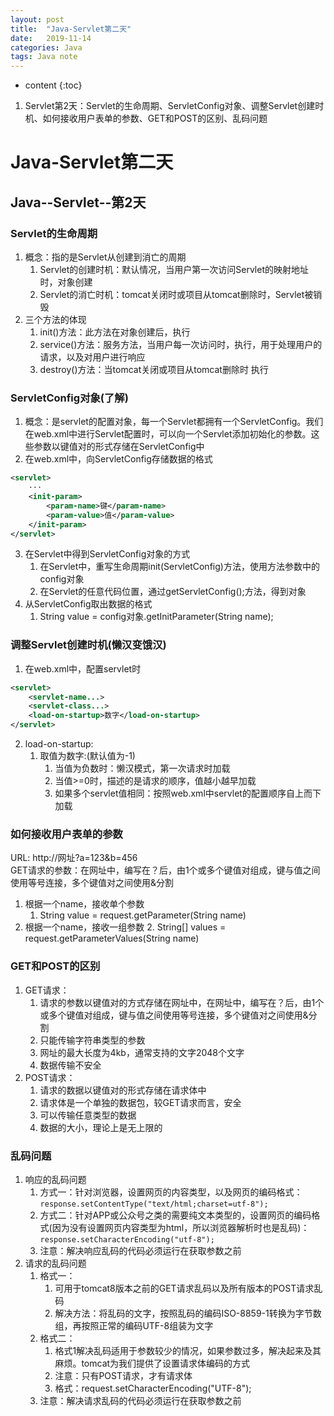 ```yaml
---
layout: post
title:  "Java-Servlet第二天"
date:   2019-11-14
categories: Java
tags: Java note
---
```


* content
{:toc}

1. Servlet第2天：Servlet的生命周期、ServletConfig对象、调整Servlet创建时机、如何接收用户表单的参数、GET和POST的区别、乱码问题









# Java-Servlet第二天
## Java--Servlet--第2天
### Servlet的生命周期
1. 概念：指的是Servlet从创建到消亡的周期
    1. Servlet的创建时机：默认情况，当用户第一次访问Servlet的映射地址时，对象创建
    2. Servlet的消亡时机：tomcat关闭时或项目从tomcat删除时，Servlet被销毁
2. 三个方法的体现
    1. init()方法：此方法在对象创建后，执行
    2. service()方法：服务方法，当用户每一次访问时，执行，用于处理用户的请求，以及对用户进行响应
    2. destroy()方法：当tomcat关闭或项目从tomcat删除时 执行

### ServletConfig对象(了解)
1. 概念：是servlet的配置对象，每一个Servlet都拥有一个ServletConfig。我们在web.xml中进行Servlet配置时，可以向一个Servlet添加初始化的参数。这些参数以键值对的形式存储在ServletConfig中
2. 在web.xml中，向ServletConfig存储数据的格式

```xml
<servlet>
    ···
    <init-param>
        <param-name>键</param-name>
        <param-value>值</param-value>
    </init-param>
</servlet>
```

3. 在Servlet中得到ServletConfig对象的方式
    1. 在Servlet中，重写生命周期init(ServletConfig)方法，使用方法参数中的config对象
    2. 在Servlet的任意代码位置，通过getServletConfig();方法，得到对象
4. 从ServletConfig取出数据的格式
    1. String value = config对象.getInitParameter(String name);

### 调整Servlet创建时机(懒汉变饿汉)
1. 在web.xml中，配置servlet时

```xml
<servlet>
    <servlet-name...>
    <servlet-class...>
    <load-on-startup>数字</load-on-startup>
</servlet>
```

2. load-on-startup:
    1. 取值为数字:(默认值为-1)
        1. 当值为负数时：懒汉模式，第一次请求时加载
        2. 当值>=0时，描述的是请求的顺序，值越小越早加载
        3. 如果多个servlet值相同：按照web.xml中servlet的配置顺序自上而下加载

### 如何接收用户表单的参数
URL: http://网址?a=123&b=456  
GET请求的参数：在网址中，编写在？后，由1个或多个键值对组成，键与值之间使用等号连接，多个键值对之间使用&分割
1. 根据一个name，接收单个参数
    1. String value = request.getParameter(String name)
2. 根据一个name，接收一组参数
    2. String[] values = request.getParameterValues(String name)

### GET和POST的区别
1. GET请求：
    1. 请求的参数以键值对的方式存储在网址中，在网址中，编写在？后，由1个或多个键值对组成，键与值之间使用等号连接，多个键值对之间使用&分割
    2. 只能传输字符串类型的参数
    3. 网址的最大长度为4kb，通常支持的文字2048个文字
    4. 数据传输不安全
2. POST请求：
    1. 请求的数据以键值对的形式存储在请求体中
    2. 请求体是一个单独的数据包，较GET请求而言，安全
    3. 可以传输任意类型的数据
    4. 数据的大小，理论上是无上限的

### 乱码问题
1. 响应的乱码问题
    1. 方式一：针对浏览器，设置网页的内容类型，以及网页的编码格式：`response.setContentType("text/html;charset=utf-8");`
    2. 方式二：针对APP或公众号之类的需要纯文本类型的，设置网页的编码格式(因为没有设置网页内容类型为html，所以浏览器解析时也是乱码)：`response.setCharacterEncoding("utf-8");`
    3. 注意：解决响应乱码的代码必须运行在获取参数之前
2. 请求的乱码问题
    1. 格式一：
        1. 可用于tomcat8版本之前的GET请求乱码以及所有版本的POST请求乱码
        2. 解决方法：将乱码的文字，按照乱码的编码ISO-8859-1转换为字节数组，再按照正常的编码UTF-8组装为文字
    2. 格式二：
        1.  格式1解决乱码适用于参数较少的情况，如果参数过多，解决起来及其麻烦。tomcat为我们提供了设置请求体编码的方式
        2. 注意：只有POST请求，才有请求体
        3. 格式：request.setCharacterEncoding("UTF-8");
    3. 注意：解决请求乱码的代码必须运行在获取参数之前









